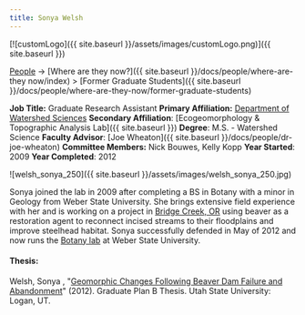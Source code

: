 ```yaml
---
title: Sonya Welsh
---
```


[![customLogo]({{ site.baseurl }}/assets/images/customLogo.png)]({{ site.baseurl }})

[People]({{site.baseurl}}/docs/people/index) -> [Where are they now?]({{ site.baseurl }}/docs/people/where-are-they now/index) > [Former Graduate Students]({{ site.baseurl }}/docs/people/where-are-they-now/former-graduate-students)

**Job Title:** Graduate Research Assistant
**Primary Affiliation:** [Department of Watershed Sciences](http://www.cnr.usu.edu/wats)
**Secondary Affiliation**: [Ecogeomorphology & Topographic Analysis Lab]({{ site.baseurl }})
**Degree**: M.S. - Watershed Science 
**Faculty Advisor**: [Joe Wheaton]({{ site.baseurl }}/docs/people/dr-joe-wheaton)
**Committee Members:** Nick Bouwes, Kelly Kopp
**Year Started**: 2009
**Year Completed**: 2012



![welsh_sonya_250]({{ site.baseurl }}/assets/images/welsh_sonya_250.jpg)

Sonya joined the lab in 2009 after completing a BS in Botany with a minor in Geology from Weber State University. She brings extensive field experience with her and is working on a project in [Bridge Creek, OR](http://etal.joewheaton.org/projects/current-projects/elr-bpa-isemp-bridge-creek-restoration-imw) using beaver as a restoration agent to reconnect incised streams to their floodplains and improve steelhead habitat.
Sonya successfully defended in May of 2012 and now runs the [Botany lab](http://www.weber.edu/Majors/botany.html) at Weber State University.

#### Thesis:

Welsh, Sonya , "[Geomorphic Changes Following Beaver Dam Failure and Abandonment](http://digitalcommons.usu.edu/gradreports/217)" (2012). Graduate Plan B Thesis. Utah State University: Logan, UT. 